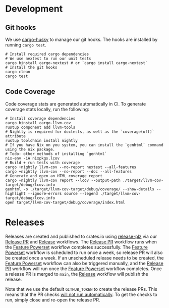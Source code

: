# Development

## Git hooks

We use [cargo-husky](https://crates.io/crates/cargo-husky) to manage our git hooks. The hooks are installed by running
`cargo test`.

```shell
# Install required cargo dependencies
# We use nextest to run our unit tests
cargo binstall cargo-nextest # or `cargo install cargo-nextest`
# Install the git hooks
cargo clean
cargo test
```

## Code Coverage

Code coverage stats are generated automatically in CI. To generate coverage stats locally, run the following:

```shell
# Install coverage dependencies
cargo binstall cargo-llvm-cov
rustup component add llvm-tools
# Nightly is required for doctests, as well as the `coverage(off)` attribute
rustup toolchain install nightly
# If you have Nix on you system, you can install the `genhtml` command using the nix package.
# Todo: other methods of installing `genhtml`
nix-env -iA nixpkgs.lcov
# Build + run tests with coverage
cargo +nightly llvm-cov --no-report nextest --all-features 
cargo +nightly llvm-cov --no-report --doc --all-features
# Generate and open an HTML coverage report
cargo +nightly llvm-cov report --lcov --output-path ./target/llvm-cov-target/debug/lcov.info
genhtml -o ./target/llvm-cov-target/debug/coverage/ --show-details --highlight --ignore-errors source --legend ./target/llvm-cov-target/debug/lcov.info
open target/llvm-cov-target/debug/coverage/index.html
```

# Releases

Releases are created and published to crates.io using [release-plz](https://github.com/MarcoIeni/release-plz) via
our [Release PR][ReleasePRLink] and [Release][ReleaseLink] workflows. The [Release PR][ReleasePRLink] workflow runs when
the [Feature Powerset][FeaturePowersetLink] workflow completes successfully. The [Feature Powerset][FeaturePowersetLink]
workflow is scheduled to run once a week, so release PR will also be created once a week. If an unscheduled release
needs to be created, the [Feature Powerset][FeaturePowersetLink] workflow can also be triggered manually, and
the [Release PR][ReleasePRLink] workflow will run once the [Feature Powerset][FeaturePowersetLink] workflow completes.
Once a release PR is merged to `main`, the [Release][ReleaseLink] workflow will publish the release.

Note that we use the default `GITHUB_TOKEN` to create the release PRs. This means that the PR checks [will not
run automatically](https://docs.github.com/en/actions/security-guides/automatic-token-authentication#using-the-github_token-in-a-workflow).
To get the checks to run, simply close and re-open the release PR.

[ReleaseLink]: https://github.com/roadster-rs/roadster/blob/main/.github/workflows/release.yml

[ReleasePRLink]: https://github.com/roadster-rs/roadster/blob/main/.github/workflows/release_pr.yml

[FeaturePowersetLink]: https://github.com/roadster-rs/roadster/blob/main/.github/workflows/feature_powerset.yml
